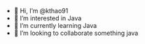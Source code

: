 - 👋 Hi, I’m @kthao91
- 👀 I’m interested in Java
- 🌱 I’m currently learning Java
- 💞️ I’m looking to collaborate something java

<!---
kthao91/kthao91 is a ✨ special ✨ repository because its `README.md` (this file) appears on your GitHub profile.
You can click the Preview link to take a look at your changes.
--->

